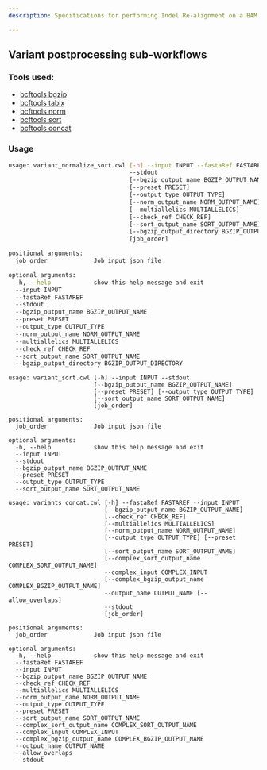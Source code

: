 ```yaml
---
description: Specifications for performing Indel Re-alignment on a BAM file.

---
```


## Variant postprocessing sub-workflows

### Tools used:

-   [bcftools bgzip](https://msk-access.gitbook.io/command-line-tools-cwl/bcftools_1.15.1/)
-   [bcftools tabix](https://msk-access.gitbook.io/command-line-tools-cwl/bcftools_1.15.1/)
-   [bcftools norm](https://msk-access.gitbook.io/command-line-tools-cwl/bcftools_1.15.1/)
-   [bcftools sort](https://msk-access.gitbook.io/command-line-tools-cwl/bcftools_1.15.1/)
-   [bcftools concat](https://msk-access.gitbook.io/command-line-tools-cwl/bcftools_1.15.1/)

### Usage

```bash
usage: variant_normalize_sort.cwl [-h] --input INPUT --fastaRef FASTAREF
                                  --stdout
                                  [--bgzip_output_name BGZIP_OUTPUT_NAME]
                                  [--preset PRESET]
                                  [--output_type OUTPUT_TYPE]
                                  [--norm_output_name NORM_OUTPUT_NAME]
                                  [--multiallelics MULTIALLELICS]
                                  [--check_ref CHECK_REF]
                                  [--sort_output_name SORT_OUTPUT_NAME]
                                  [--bgzip_output_directory BGZIP_OUTPUT_DIRECTORY]
                                  [job_order]

positional arguments:
  job_order             Job input json file

optional arguments:
  -h, --help            show this help message and exit
  --input INPUT
  --fastaRef FASTAREF
  --stdout
  --bgzip_output_name BGZIP_OUTPUT_NAME
  --preset PRESET
  --output_type OUTPUT_TYPE
  --norm_output_name NORM_OUTPUT_NAME
  --multiallelics MULTIALLELICS
  --check_ref CHECK_REF
  --sort_output_name SORT_OUTPUT_NAME
  --bgzip_output_directory BGZIP_OUTPUT_DIRECTORY

```

```shell
usage: variant_sort.cwl [-h] --input INPUT --stdout
                        [--bgzip_output_name BGZIP_OUTPUT_NAME]
                        [--preset PRESET] [--output_type OUTPUT_TYPE]
                        [--sort_output_name SORT_OUTPUT_NAME]
                        [job_order]

positional arguments:
  job_order             Job input json file

optional arguments:
  -h, --help            show this help message and exit
  --input INPUT
  --stdout
  --bgzip_output_name BGZIP_OUTPUT_NAME
  --preset PRESET
  --output_type OUTPUT_TYPE
  --sort_output_name SORT_OUTPUT_NAME
```

```shell
usage: variants_concat.cwl [-h] --fastaRef FASTAREF --input INPUT
                           [--bgzip_output_name BGZIP_OUTPUT_NAME]
                           [--check_ref CHECK_REF]
                           [--multiallelics MULTIALLELICS]
                           [--norm_output_name NORM_OUTPUT_NAME]
                           [--output_type OUTPUT_TYPE] [--preset PRESET]
                           [--sort_output_name SORT_OUTPUT_NAME]
                           [--complex_sort_output_name COMPLEX_SORT_OUTPUT_NAME]
                           --complex_input COMPLEX_INPUT
                           [--complex_bgzip_output_name COMPLEX_BGZIP_OUTPUT_NAME]
                           --output_name OUTPUT_NAME [--allow_overlaps]
                           --stdout
                           [job_order]

positional arguments:
  job_order             Job input json file

optional arguments:
  -h, --help            show this help message and exit
  --fastaRef FASTAREF
  --input INPUT
  --bgzip_output_name BGZIP_OUTPUT_NAME
  --check_ref CHECK_REF
  --multiallelics MULTIALLELICS
  --norm_output_name NORM_OUTPUT_NAME
  --output_type OUTPUT_TYPE
  --preset PRESET
  --sort_output_name SORT_OUTPUT_NAME
  --complex_sort_output_name COMPLEX_SORT_OUTPUT_NAME
  --complex_input COMPLEX_INPUT
  --complex_bgzip_output_name COMPLEX_BGZIP_OUTPUT_NAME
  --output_name OUTPUT_NAME
  --allow_overlaps
  --stdout
```

